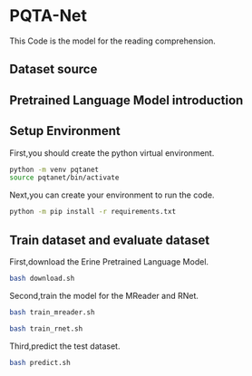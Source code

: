 # PQTA-Net
This Code is the model for the reading comprehension.

## Dataset source

## Pretrained Language Model introduction

## Setup Environment
First,you should create the python virtual environment.
```bash
python -m venv pqtanet
source pqtanet/bin/activate
```
Next,you can create your environment to run the code.
```bash
python -m pip install -r requirements.txt
```
## Train dataset and evaluate dataset
First,download the Erine Pretrained Language Model.
```bash
bash download.sh
```
Second,train the model for the MReader and RNet.
```bash
bash train_mreader.sh
```
```bash
bash train_rnet.sh
```
Third,predict the test dataset.
```bash
bash predict.sh
```



